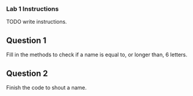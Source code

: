 ### Lab 1 Instructions

TODO write instructions. 

## Question 1 

Fill in the methods to check if a name is equal to, or longer than, 6 letters.

## Question 2

Finish the code to shout a name. 
